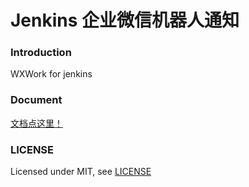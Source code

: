 # Jenkins 企业微信机器人通知

### Introduction

WXWork for jenkins

### Document

[文档点这里！](https://github.com/nekoimi/wxwork-plugin/wiki)

### LICENSE

Licensed under MIT, see [LICENSE](LICENSE)


